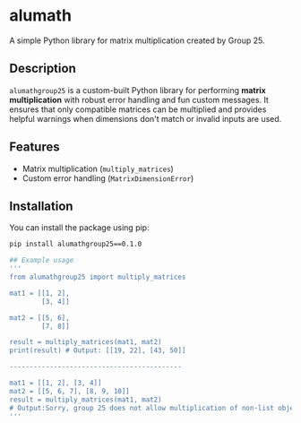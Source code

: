 # alumath

A simple Python library for matrix multiplication created by Group 25.

##  Description

`alumathgroup25` is a custom-built Python library for performing **matrix multiplication** with robust error handling and fun custom messages. It ensures that only compatible matrices can be multiplied and provides helpful warnings when dimensions don't match or invalid inputs are used.

## Features

- Matrix multiplication (`multiply_matrices`)
- Custom error handling (`MatrixDimensionError`)

## Installation

You can install the package using pip:

```bash
pip install alumathgroup25==0.1.0

## Example usage
'''
from alumathgroup25 import multiply_matrices

mat1 = [[1, 2],
        [3, 4]]

mat2 = [[5, 6],
        [7, 8]]

result = multiply_matrices(mat1, mat2)
print(result) # Output: [[19, 22], [43, 50]]

-------------------------------------------

mat1 = [[1, 2], [3, 4]]
mat2 = [[5, 6, 7], [8, 9, 10]]
result = multiply_matrices(mat1, mat2)
# Output:Sorry, group 25 does not allow multiplication of non-list objects: Inputs must be lists
'''
